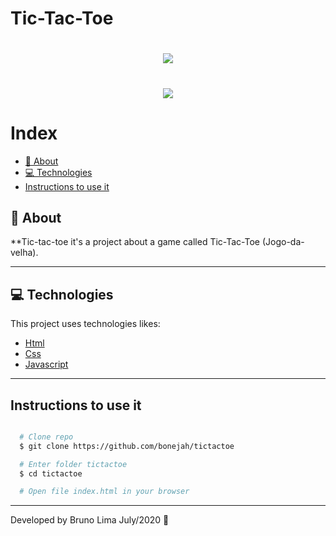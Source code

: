 # Tic-Tac-Toe

<h1 align="center">
  <img src="https://ik.imagekit.io/5pahxdzx2d/logo_5On0Ah5EG.png" >
</h1>

<h1 align="center">
  <img src="public/snapshots/ecoleta.gif">
</h1>

# Index
  - [📝 About](#-about)
  - [💻 Technologies](#-technologies)
  - [Instructions to use it](#instructions-to-use-it)

## 📝 About
**Tic-tac-toe it's a project about a game called Tic-Tac-Toe (Jogo-da-velha).

---

## 💻 Technologies

This project uses technologies likes: 

- [Html](https://developer.mozilla.org/en-US/docs/Web/HTML)
- [Css](https://developer.mozilla.org/en-US/docs/Web/CSS)
- [Javascript](https://developer.mozilla.org/en-US/docs/Web/JavaScript)

---

## Instructions to use it

```bash

  # Clone repo
  $ git clone https://github.com/bonejah/tictactoe

  # Enter folder tictactoe
  $ cd tictactoe

  # Open file index.html in your browser

```
---
Developed by Bruno Lima July/2020 🦧

